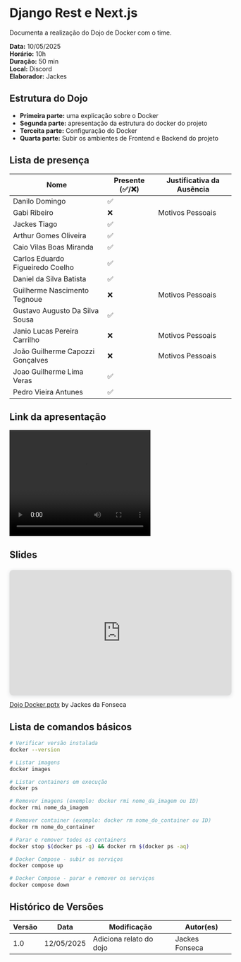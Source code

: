 # Django Rest e Next.js

Documenta a realização do Dojo de Docker com o time.

**Data:** 10/05/2025      
**Horário:** 10h        
**Duração:** 50 min  
**Local:** Discord  
**Elaborador:** Jackes

## Estrutura do Dojo

- **Primeira parte:** uma explicação sobre o Docker
- **Segunda parte:** apresentação da estrutura do docker do projeto
- **Terceita parte:** Configuração do Docker
- **Quarta parte:** Subir os ambientes de Frontend e Backend do projeto

## Lista de presença

| Nome                              | Presente (✅/❌) | Justificativa da Ausência               |
|-----------------------------------|-------------------|-----------------------------------------|
| Danilo Domingo                    |     ✅           |                                         |
| Gabi Ribeiro                      |    ❌           |    Motivos Pessoais                                     |
| Jackes Tiago                      |     ✅           |                                         |
| Arthur Gomes Oliveira             |     ✅           |                                         |
| Caio Vilas Boas Miranda           |     ✅           |                                         |
| Carlos Eduardo Figueiredo Coelho  |     ✅           |                      |
| Daniel da Silva Batista           |     ✅           |                                         |
| Guilherme Nascimento Tegnoue      |     ❌           |    Motivos Pessoais                                      |
| Gustavo Augusto Da Silva Sousa    |     ✅           |                                         |
| Janio Lucas Pereira Carrilho      |     ❌           |    Motivos Pessoais                                      |
| João Guilherme Capozzi Gonçalves  |     ❌           |    Motivos Pessoais                                      |
| Joao Guilherme Lima Veras         |     ✅           |                                         |
| Pedro Vieira Antunes              |     ✅           |                                         |

## Link da apresentação

<video src="https://www.youtube.com/watch?v=9Sq5OriiedI" width="320" height="240" controls></video>


## Slides
<div style="position: relative; width: 100%; height: 0; padding-top: 56.2500%;
 padding-bottom: 0; box-shadow: 0 2px 8px 0 rgba(63,69,81,0.16); margin-top: 1.6em; margin-bottom: 0.9em; overflow: hidden;
 border-radius: 8px; will-change: transform;">
  <iframe loading="lazy" style="position: absolute; width: 100%; height: 100%; top: 0; left: 0; border: none; padding: 0;margin: 0;"
    src="https://www.canva.com/design/DAGnQE6qkYg/gnUrSWK4PfnjEdX2UP-z_g/view?embed" allowfullscreen="allowfullscreen" allow="fullscreen">
  </iframe>
</div>
<a href="https:&#x2F;&#x2F;www.canva.com&#x2F;design&#x2F;DAGnQE6qkYg&#x2F;gnUrSWK4PfnjEdX2UP-z_g&#x2F;view?utm_content=DAGnQE6qkYg&amp;utm_campaign=designshare&amp;utm_medium=embeds&amp;utm_source=link" target="_blank" rel="noopener">Dojo Docker.pptx</a> by Jackes da Fonseca

## Lista de comandos básicos
```bash
# Verificar versão instalada
docker --version

# Listar imagens
docker images

# Listar containers em execução
docker ps

# Remover imagens (exemplo: docker rmi nome_da_imagem ou ID)
docker rmi nome_da_imagem

# Remover container (exemplo: docker rm nome_do_container ou ID)
docker rm nome_do_container

# Parar e remover todos os containers
docker stop $(docker ps -q) && docker rm $(docker ps -aq)

# Docker Compose - subir os serviços
docker compose up

# Docker Compose - parar e remover os serviços
docker compose down
```

## Histórico de Versões

| Versão | Data       | Modificação                | Autor(es)         |
|--------|------------|----------------------------|-------------------|
|   1.0  | 12/05/2025 | Adiciona relato do dojo   | Jackes Fonseca         | 
